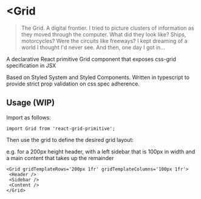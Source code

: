 # <Grid

> The Grid. A digital frontier. I tried to picture clusters of information as they moved through the computer. What did they look like? Ships, motorcycles? Were the circuits like freeways? I kept dreaming of a world I thought I'd never see. And then, one day I got in...

A declarative React primitive Grid component that exposes css-grid specification in JSX

Based on Styled System and Styled Components. Written in typescript to provide strict prop validation on css spec adherence.

## Usage (WIP)

Import as follows:

`import Grid from 'react-grid-primitive';`

Then use the grid to define the desired grid layout:

e.g. for a 200px height header, with a left sidebar that is 100px in width and a main content that takes up the remainder

```
<Grid gridTemplateRows='200px 1fr' gridTemplateColumns='100px 1fr'>
 <Header />
 <Sidebar />
 <Content />
</Grid>
```
